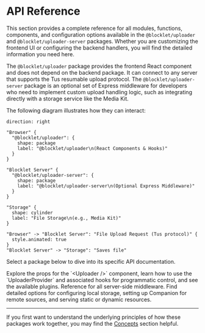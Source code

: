 # API Reference

This section provides a complete reference for all modules, functions, components, and configuration options available in the `@blocklet/uploader` and `@blocklet/uploader-server` packages. Whether you are customizing the frontend UI or configuring the backend handlers, you will find the detailed information you need here.

The `@blocklet/uploader` package provides the frontend React component and does not depend on the backend package. It can connect to any server that supports the Tus resumable upload protocol. The `@blocklet/uploader-server` package is an optional set of Express middleware for developers who need to implement custom upload handling logic, such as integrating directly with a storage service like the Media Kit.

The following diagram illustrates how they can interact:

```d2
direction: right

"Browser" {
  "@blocklet/uploader": {
    shape: package
    label: "@blocklet/uploader\n(React Components & Hooks)"
  }
}

"Blocklet Server" {
  "@blocklet/uploader-server": {
    shape: package
    label: "@blocklet/uploader-server\n(Optional Express Middleware)"
  }
}

"Storage" {
  shape: cylinder
  label: "File Storage\n(e.g., Media Kit)"
}

"Browser" -> "Blocklet Server": "File Upload Request (Tus protocol)" {
  style.animated: true
}
"Blocklet Server" -> "Storage": "Saves file"
```

Select a package below to dive into its specific API documentation.

<x-cards>
  <x-card data-title="Frontend: @blocklet/uploader" data-icon="lucide:component" data-href="/api-reference/uploader">
    Explore the props for the `&lt;Uploader /&gt;` component, learn how to use the `UploaderProvider` and associated hooks for programmatic control, and see the available plugins.
  </x-card>
  <x-card data-title="Backend: @blocklet/uploader-server" data-icon="lucide:server" data-href="/api-reference/uploader-server">
    Reference for all server-side middleware. Find detailed options for configuring local storage, setting up Companion for remote sources, and serving static or dynamic resources.
  </x-card>
</x-cards>

---

If you first want to understand the underlying principles of how these packages work together, you may find the [Concepts](./concepts.md) section helpful.